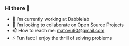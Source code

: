 ### Hi there 👋



- 🔭 I’m currently working at Dabblelab
- 👯 I’m looking to collaborate on Open Source Projects
- 📫 How to reach me: matovu90@gmail.com
- ⚡ Fun fact: I enjoy the thrill of solving problems



